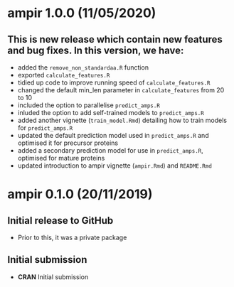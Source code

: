 # ampir 1.0.0 (11/05/2020)

## This is new release which contain new features and bug fixes. In this version, we have:

- added the `remove_non_standardaa.R` function 
- exported `calculate_features.R` 
- tidied up code to improve running speed of `calculate_features.R`
- changed the default min_len parameter in `calculate_features` from 20 to 10
- included the option to parallelise `predict_amps.R` 
- inluded the option to add self-trained models to `predict_amps.R`
- added another vignette (`train_model.Rmd`) detailing how to train models for `predict_amps.R`
- updated the default prediction model used in `predict_amps.R` and optimised it for precursor proteins
- added a secondary prediction model for use in `predict_amps.R`, optimised for mature proteins
- updated introduction to ampir vignette (`ampir.Rmd`) and `README.Rmd`

# ampir 0.1.0 (20/11/2019)

## Initial release to GitHub 

* Prior to this, it was a private package 

## Initial submission

* **CRAN** Initial submission
